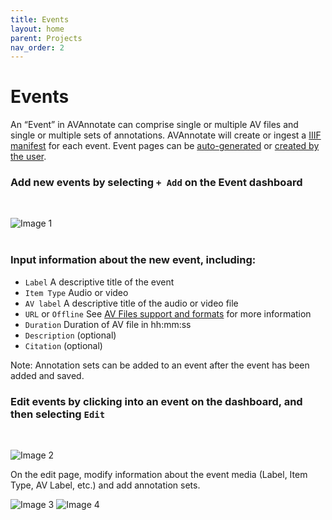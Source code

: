 ```yaml
---
title: Events
layout: home
parent: Projects
nav_order: 2
---
```

# Events
An “Event” in AVAnnotate can comprise single or multiple AV files and single or multiple sets of annotations. AVAnnotate will create or ingest a [IIIF manifest](https://iiif.io/guides/using_iiif_resources/) for each event. Event pages can be [auto-generated](https://avannotate.github.io/documentation/pages/auto/) or [created by the user](https://avannotate.github.io/documentation/pages/custom/).

### Add new events by selecting `+ Add` on the Event dashboard
<br>

![Image 1](../../assets/eventimage1.png)
<br><br>

### Input information about the new event, including: 
- `Label` A descriptive title of the event
- `Item Type` Audio or video
- `AV label` A descriptive title of the audio or video file
- `URL` or `Offline` See [AV Files support and formats](https://avannotate.github.io/documentation/pages/av/) for more information
- `Duration` Duration of AV file in hh:mm:ss
- `Description` (optional)
- `Citation` (optional)

Note: Annotation sets can be added to an event after the event has been added and saved. 

### Edit events by clicking into an event on the dashboard, and then selecting `Edit` 
<br>

![Image 2](../../assets/eventimage2.png)

On the edit page, modify information about the event media (Label, Item Type, AV Label, etc.) and add annotation sets. 
<br>

![Image 3](../../assets/eventimage3.png) 
![Image 4](../../assets/eventimage4.png) 
